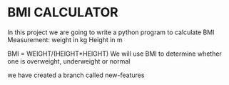 # BMI CALCULATOR
In this project we are going to write a python program to calculate BMI
Measurement:
weight in kg
Height in m

BMI = WEIGHT/(HEIGHT*HEIGHT)
We will use BMI to determine whether one is overweight, underweight or normal

we have created a branch called new-features